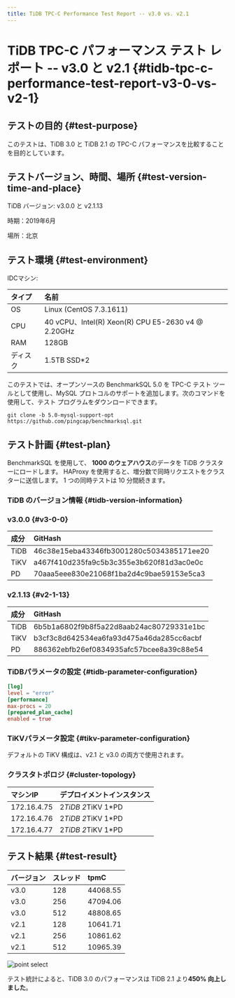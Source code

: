 ```yaml
---
title: TiDB TPC-C Performance Test Report -- v3.0 vs. v2.1
---
```


# TiDB TPC-C パフォーマンス テスト レポート -- v3.0 と v2.1 {#tidb-tpc-c-performance-test-report-v3-0-vs-v2-1}

## テストの目的 {#test-purpose}

このテストは、TiDB 3.0 と TiDB 2.1 の TPC-C パフォーマンスを比較することを目的としています。

## テストバージョン、時間、場所 {#test-version-time-and-place}

TiDB バージョン: v3.0.0 と v2.1.13

時期：2019年6月

場所：北京

## テスト環境 {#test-environment}

IDCマシン:

| タイプ  | 名前                                                |
| :--- | :------------------------------------------------ |
| OS   | Linux (CentOS 7.3.1611)                           |
| CPU  | 40 vCPU、Intel(R) Xeon(R) CPU E5-2630 v4 @ 2.20GHz |
| RAM  | 128GB                                             |
| ディスク | 1.5TB SSD*2                                       |

このテストでは、オープンソースの BenchmarkSQL 5.0 を TPC-C テスト ツールとして使用し、MySQL プロトコルのサポートを追加します。次のコマンドを使用して、テスト プログラムをダウンロードできます。


```shell
git clone -b 5.0-mysql-support-opt https://github.com/pingcap/benchmarksql.git
```

## テスト計画 {#test-plan}

BenchmarkSQL を使用して、 **1000 のウェアハウス**のデータを TiDB クラスターにロードします。 HAProxy を使用すると、増分数で同時リクエストをクラスターに送信します。 1 つの同時テストは 10 分間続きます。

### TiDB のバージョン情報 {#tidb-version-information}

### v3.0.0 {#v3-0-0}

| 成分   | GitHash                                  |
| :--- | :--------------------------------------- |
| TiDB | 46c38e15eba43346fb3001280c5034385171ee20 |
| TiKV | a467f410d235fa9c5b3c355e3b620f81d3ac0e0c |
| PD   | 70aaa5eee830e21068f1ba2d4c9bae59153e5ca3 |

### v2.1.13 {#v2-1-13}

| 成分   | GitHash                                  |
| :--- | :--------------------------------------- |
| TiDB | 6b5b1a6802f9b8f5a22d8aab24ac80729331e1bc |
| TiKV | b3cf3c8d642534ea6fa93d475a46da285cc6acbf |
| PD   | 886362ebfb26ef0834935afc57bcee8a39c88e54 |

### TiDBパラメータの設定 {#tidb-parameter-configuration}

```toml
[log]
level = "error"
[performance]
max-procs = 20
[prepared_plan_cache]
enabled = true
```

### TiKVパラメータ設定 {#tikv-parameter-configuration}

デフォルトの TiKV 構成は、v2.1 と v3.0 の両方で使用されます。

### クラスタトポロジ {#cluster-topology}

| マシンIP       | デプロイメントインスタンス      |
| :---------- | :----------------- |
| 172.16.4.75 | 2*TiDB 2*TiKV 1*PD |
| 172.16.4.76 | 2*TiDB 2*TiKV 1*PD |
| 172.16.4.77 | 2*TiDB 2*TiKV 1*PD |

## テスト結果 {#test-result}

| バージョン | スレッド | tpmC     |
| :---- | :--- | :------- |
| v3.0  | 128  | 44068.55 |
| v3.0  | 256  | 47094.06 |
| v3.0  | 512  | 48808.65 |
| v2.1  | 128  | 10641.71 |
| v2.1  | 256  | 10861.62 |
| v2.1  | 512  | 10965.39 |

![point select](https://docs-download.pingcap.com/media/images/docs/tpcc-2.1-3.0.png)

テスト統計によると、TiDB 3.0 のパフォーマンスは TiDB 2.1 より**450% 向上しました**。
